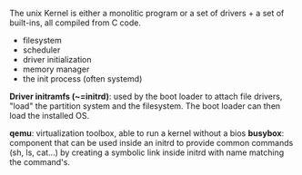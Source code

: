 The unix Kernel is either a monolitic program or a set of drivers + a set of built-ins, all compiled from C code.

- filesystem
- scheduler
- driver initialization
- memory manager
- the init process (often systemd)

**Driver initramfs (~=initrd)**: used by the boot loader to attach file drivers, "load" the partition system and the filesystem. The boot loader can then load the installed OS.

**qemu**: virtualization toolbox, able to run a kernel without a bios
**busybox**: component that can be used inside an initrd to provide common commands (sh, ls, cat...) by creating a symbolic link inside initrd with name matching the command's.
